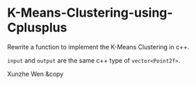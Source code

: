 # K-Means-Clustering-using-Cplusplus
Rewrite a function to implement the K-Means Clustering in c++.
<br>

`input` and `output` are the same c++ type of `vector<Point2f>`.
<br>

Xunzhe Wen &copy
